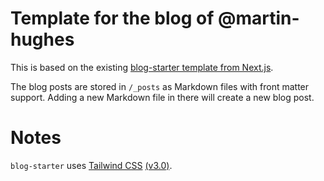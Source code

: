 # Template for the blog of @martin-hughes

This is based on the existing [blog-starter template from Next.js](https://github.com/vercel/next.js/tree/canary/examples/blog-starter).

The blog posts are stored in `/_posts` as Markdown files with front matter support. Adding a new Markdown file in there will create a new blog post.

# Notes

`blog-starter` uses [Tailwind CSS](https://tailwindcss.com) [(v3.0)](https://tailwindcss.com/blog/tailwindcss-v3).
